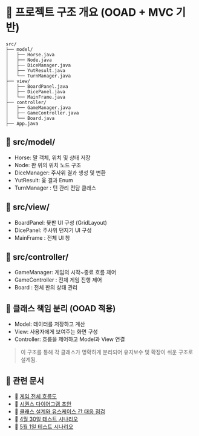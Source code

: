 # 🧠 프로젝트 구조 개요 (OOAD + MVC 기반)
```
src/
├── model/
│   ├── Horse.java
│   ├── Node.java
│   ├── DiceManager.java
│   ├── YutResult.java
│   └── TurnManager.java
├── view/
│   ├── BoardPanel.java
│   ├── DicePanel.java
│   └── MainFrame.java
├── controller/
│   ├── GameManager.java
│   ├── GameController.java
│   └── Board.java
├── App.java

```
## 📁 src/model/
- Horse: 말 객체, 위치 및 상태 저장
- Node: 판 위의 위치 노드 구조
- DiceManager: 주사위 결과 생성 및 변환
- YutResult: 윷 결과 Enum
- TurnManager : 턴 관리 전담 클래스

## 📁 src/view/
- BoardPanel: 윷판 UI 구성 (GridLayout)
- DicePanel: 주사위 던지기 UI 구성
- MainFrame : 전체 UI 창

## 📁 src/controller/
- GameManager: 게임의 시작~종료 흐름 제어
- GameController : 전체 게임 진행 제어
- Board : 전체 판의 상태 관리

## 🧩 클래스 책임 분리 (OOAD 적용)
- Model: 데이터를 저장하고 계산
- View: 사용자에게 보여주는 화면 구성
- Controller: 흐름을 제어하고 Model과 View 연결

> 이 구조를 통해 각 클래스가 명확하게 분리되어 유지보수 및 확장이 쉬운 구조로 설계됨.

## 📂 관련 문서
- 📄 [게임 전체 흐름도](docs/gameflow.md)
- 📄 [시퀀스 다이어그램 초안](docs/sequence-diagram.md)
- 📄 [클래스 설계와 유스케이스 간 대응 점검](docs/classusecase.md)
- 📄 [4월 30일 테스트 시나리오](docs/4_30.md)
- 📄 [5월 1일 테스트 시나리오](docs/5_1.md)